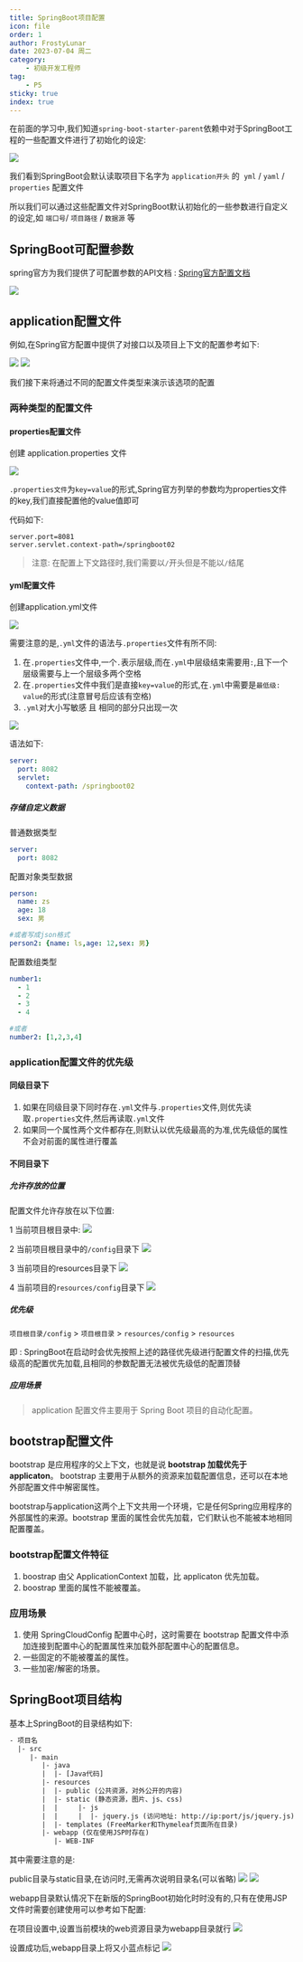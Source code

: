 ```yaml
---
title: SpringBoot项目配置
icon: file
order: 1
author: FrostyLunar
date: 2023-07-04 周二
category:
	- 初级开发工程师
tag:
	- P5
sticky: true
index: true
---
```


在前面的学习中,我们知道`spring-boot-starter-parent`依赖中对于SpringBoot工程的一些配置文件进行了初始化的设定:

![](./assets/image-20230704141012629.png)

我们看到SpringBoot会默认读取项目下名字为 `application开头` 的  `yml` / `yaml` / `properties` 配置文件

所以我们可以通过这些配置文件对SpringBoot默认初始化的一些参数进行自定义的设定,如 `端口号`/ `项目路径` / `数据源` 等

## SpringBoot可配置参数

spring官方为我们提供了可配置参数的API文档 :  [Spring官方配置文档](https://docs.spring.io/spring-boot/docs/current/reference/html/application-properties.html#appendix.application-properties)

![](./assets/image-20230704160226041.png)

## application配置文件

例如,在Spring官方配置中提供了对接口以及项目上下文的配置参考如下: 

![](./assets/image-20230704163857074.png)
![](./assets/image-20230704163917940.png)

我们接下来将通过不同的配置文件类型来演示该选项的配置

### 两种类型的配置文件

#### properties配置文件


创建 application.properties 文件

![](./assets/image-20230704164044923.png)

`.properties文件`为`key=value`的形式,Spring官方列举的参数均为properties文件的key,我们直接配置他的value值即可

代码如下:

```properties
server.port=8081
server.servlet.context-path=/springboot02
```

> 注意: 在配置上下文路径时,我们需要以`/`开头但是不能以`/`结尾

#### yml配置文件

创建application.yml文件

![](./assets/image-20230704164726832.png)

需要注意的是,`.yml`文件的语法与`.properties`文件有所不同:
1. 在`.properties`文件中,一个`.`表示层级,而在`.yml`中层级结束需要用`:`,且下一个层级需要与上一个层级多两个空格
2. 在`.properties`文件中我们是直接`key=value`的形式,在`.yml`中需要是`最低级: value`的形式(注意冒号后应该有空格)
3. `.yml`对大小写敏感 且 相同的部分只出现一次 

![](./assets/image-20230704165523850.png)

语法如下:
```yml
server:
  port: 8082
  servlet:
    context-path: /springboot02
```

##### 存储自定义数据

普通数据类型
```yml
server:
  port: 8082
```

配置对象类型数据
```yml
person:  
  name: zs  
  age: 18  
  sex: 男

#或者写成json格式
person2: {name: ls,age: 12,sex: 男}
```

配置数组类型
```yml
number1:
  - 1
  - 2
  - 3
  - 4

#或者
number2: [1,2,3,4]
```

### application配置文件的优先级

#### 同级目录下

1. 如果在同级目录下同时存在`.yml`文件与`.properties`文件,则优先读取`.properties`文件,然后再读取`.yml`文件
2. 如果同一个属性两个文件都存在,则默认以优先级最高的为准,优先级低的属性不会对前面的属性进行覆盖

#### 不同目录下

##### 允许存放的位置

配置文件允许存放在以下位置:

1   当前项目根目录中:
![](./assets/image-20230705103045364.png)

2  当前项目根目录中的`/config`目录下
![](./assets/image-20230705103156211.png)

3  当前项目的resources目录下
![](./assets/image-20230705103259737.png)

4  当前项目的`resources/config`目录下
![](./assets/image-20230705103236575.png)

##### 优先级

`项目根目录/config`  >  `项目根目录`  >  `resources/config` > `resources`

即 : SpringBoot在启动时会优先按照上述的路径优先级进行配置文件的扫描,优先级高的配置优先加载,且相同的参数配置无法被优先级低的配置顶替

##### 应用场景

> application 配置文件主要用于 Spring Boot 项目的自动化配置。

## bootstrap配置文件

bootstrap 是应用程序的父上下文，也就是说 **bootstrap 加载优先于 applicaton**。
bootstrap 主要用于从额外的资源来加载配置信息，还可以在本地外部配置文件中解密属性。

bootstrap与application这两个上下文共用一个环境，它是任何Spring应用程序的外部属性的来源。bootstrap 里面的属性会优先加载，它们默认也不能被本地相同配置覆盖。

### bootstrap配置文件特征

1. boostrap 由父 ApplicationContext 加载，比 applicaton 优先加载。
2. boostrap 里面的属性不能被覆盖。

### 应用场景

1. 使用 SpringCloudConfig 配置中心时，这时需要在 bootstrap 配置文件中添加连接到配置中心的配置属性来加载外部配置中心的配置信息。
2. 一些固定的不能被覆盖的属性。
3. 一些加密/解密的场景。

## SpringBoot项目结构

基本上SpringBoot的目录结构如下:

```txt
- 项目名
  |- src
     |- main
        |- java
        |  |- [Java代码]
        |- resources
        |  |- public (公共资源，对外公开的内容)
        |  |- static (静态资源，图片、js、css)
        |  |     |- js
        |  |     |  |- jquery.js (访问地址: http://ip:port/js/jquery.js)
        |  |- templates (FreeMarker和Thymeleaf页面所在目录)
        |- webapp (仅在使用JSP时存在)
           |- WEB-INF
```

其中需要注意的是: 

public目录与static目录,在访问时,无需再次说明目录名(可以省略)
![](./assets/image-20230705105338147.png)
![](./assets/image-20230705105442065.png)

webapp目录默认情况下在新版的SpringBoot初始化时时没有的,只有在使用JSP文件时需要创建使用可以参考如下配置:

在项目设置中,设置当前模块的web资源目录为webapp目录就行
![](./assets/image-20230705111501768.png)

设置成功后,webapp目录上将又小蓝点标记
![](assets/image-20230707111336548.png)
